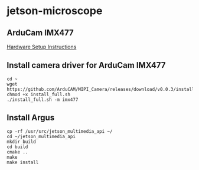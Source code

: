 # jetson-microscope
## ArduCam IMX477
[Hardware Setup Instructions](https://www.arducam.com/docs/camera-for-jetson-nano/native-jetson-cameras-imx219-imx477/imx477/)
## Install camera driver for ArduCam IMX477
```
cd ~
wget https://github.com/ArduCAM/MIPI_Camera/releases/download/v0.0.3/install_full.sh
chmod +x install_full.sh
./install_full.sh -m imx477
```
## Install Argus
```
cp -rf /usr/src/jetson_multimedia_api ~/
cd ~/jetson_multimedia_api
mkdir build
cd build
cmake ..
make
make install
```
